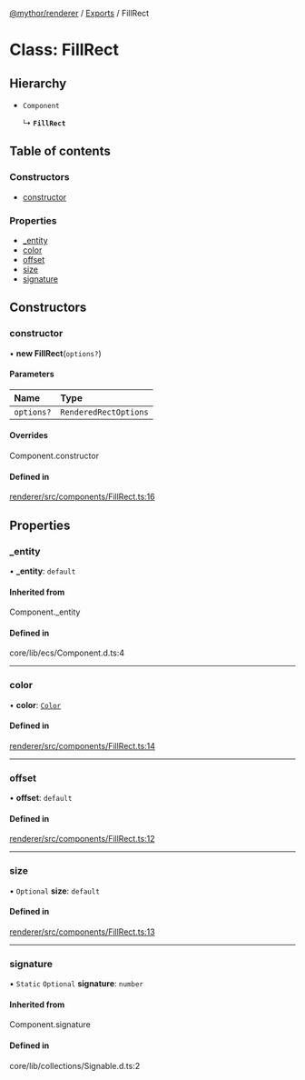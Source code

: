 [@mythor/renderer](../README.md) / [Exports](../modules.md) / FillRect

# Class: FillRect

## Hierarchy

- `Component`

  ↳ **`FillRect`**

## Table of contents

### Constructors

- [constructor](FillRect.md#constructor)

### Properties

- [\_entity](FillRect.md#_entity)
- [color](FillRect.md#color)
- [offset](FillRect.md#offset)
- [size](FillRect.md#size)
- [signature](FillRect.md#signature)

## Constructors

### constructor

• **new FillRect**(`options?`)

#### Parameters

| Name | Type |
| :------ | :------ |
| `options?` | `RenderedRectOptions` |

#### Overrides

Component.constructor

#### Defined in

[renderer/src/components/FillRect.ts:16](https://github.com/desaintvincent/mythor/blob/52410ce/packages/renderer/src/components/FillRect.ts#L16)

## Properties

### \_entity

• **\_entity**: `default`

#### Inherited from

Component.\_entity

#### Defined in

core/lib/ecs/Component.d.ts:4

___

### color

• **color**: [`Color`](../modules.md#color)

#### Defined in

[renderer/src/components/FillRect.ts:14](https://github.com/desaintvincent/mythor/blob/52410ce/packages/renderer/src/components/FillRect.ts#L14)

___

### offset

• **offset**: `default`

#### Defined in

[renderer/src/components/FillRect.ts:12](https://github.com/desaintvincent/mythor/blob/52410ce/packages/renderer/src/components/FillRect.ts#L12)

___

### size

• `Optional` **size**: `default`

#### Defined in

[renderer/src/components/FillRect.ts:13](https://github.com/desaintvincent/mythor/blob/52410ce/packages/renderer/src/components/FillRect.ts#L13)

___

### signature

▪ `Static` `Optional` **signature**: `number`

#### Inherited from

Component.signature

#### Defined in

core/lib/collections/Signable.d.ts:2
